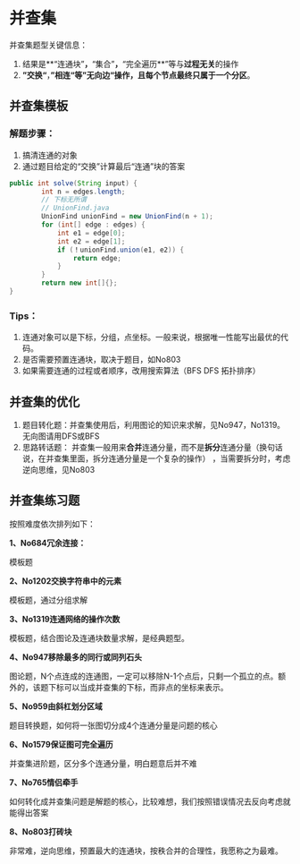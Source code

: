 

# 并查集

并查集题型关键信息：

1. 结果是**“连通块”**，**“集合”**，**“完全遍历**”等与**过程无关**的操作
2. **”交换“**，**”相连“**等**”无向边“**操作，且每个节点最终**只属于一个分区**。

## 并查集模板

### 解题步骤：

1. 搞清连通的对象
2. 通过题目给定的“交换”计算最后“连通”块的答案

```java
public int solve(String input) {
   	    int n = edges.length;
        // 下标无所谓
     	// UnionFind.java
        UnionFind unionFind = new UnionFind(n + 1);
        for (int[] edge : edges) {
            int e1 = edge[0];
            int e2 = edge[1];
            if (！unionFind.union(e1, e2)) {
                return edge;
            }
        }
        return new int[]{};
}
```
### Tips：

1. 连通对象可以是下标，分组，点坐标。一般来说，根据唯一性能写出最优的代码。
2. 是否需要预置连通块，取决于题目，如No803
3. 如果需要连通的过程或者顺序，改用搜索算法（BFS DFS 拓扑排序）

## 并查集的优化

1. 题目转化题：并查集使用后，利用图论的知识来求解，见No947，No1319。无向图请用DFS或BFS
2. 思路转话题： 并查集一般用来**合并**连通分量，而不是**拆分**连通分量（换句话说，在并查集里面，拆分连通分量是一个复杂的操作） ，当需要拆分时，考虑逆向思维，见No803

## 并查集练习题

按照难度依次排列如下：

**1、No684冗余连接：**

模板题

**2、No1202交换字符串中的元素**

模板题，通过分组求解

**3、No1319连通网络的操作次数**

模板题，结合图论及连通块数量求解，是经典题型。

**4、No947移除最多的同行或同列石头**

图论题，N个点连成的连通图，一定可以移除N-1个点后，只剩一个孤立的点。额外的，该题下标可以当成并查集的下标，而非点的坐标来表示。

**5、No959由斜杠划分区域**

题目转换题，如何将一张图切分成4个连通分量是问题的核心

**6、No1579保证图可完全遍历**

并查集进阶题，区分多个连通分量，明白题意后并不难

**7、No765情侣牵手**

如何转化成并查集问题是解题的核心，比较难想，我们按照错误情况去反向考虑就能得出答案

**8、No803打砖块**

非常难，逆向思维，预置最大的连通块，按秩合并的合理性，我愿称之为最难。














